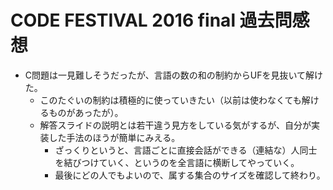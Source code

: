# CODE FESTIVAL 2016 final 過去問感想

- C問題は一見難しそうだったが、言語の数の和の制約からUFを見抜いて解けた。
  - このたぐいの制約は積極的に使っていきたい（以前は使わなくても解けるものがあったが）。
  - 解答スライドの説明とは若干違う見方をしている気がするが、自分が実装した手法のほうが簡単にみえる。
    - ざっくりというと、言語ごとに直接会話ができる（連結な）人同士を結びつけていく、というのを全言語に横断してやっていく。
    - 最後にどの人でもよいので、属する集合のサイズを確認して終わり。
